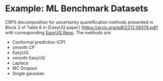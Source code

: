 # Example: ML Benchmark Datasets

CRPS decomposition for uncertainty quantification methods presented in Block 2 of Table 6 in [EasyUQ paper] (https://arxiv.org/pdf/2212.08376.pdf) with corresponding [EasyUQ Repo](https://github.com/evwalz/easyuq). The methods are:

- Conformal prediction (CP)
- smooth CP
- EasyUQ 
- smooth EasyUQ
- Laplace
- MC Dropout
- Single gaussian


